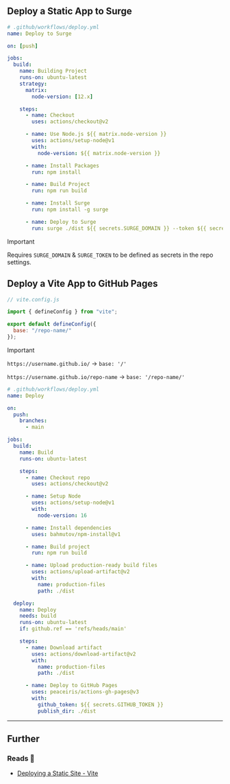 ## Deploy a Static App to Surge

```yaml
# .github/workflows/deploy.yml
name: Deploy to Surge

on: [push]

jobs:
  build:
    name: Building Project
    runs-on: ubuntu-latest
    strategy:
      matrix:
        node-version: [12.x]

    steps:
      - name: Checkout
        uses: actions/checkout@v2

      - name: Use Node.js ${{ matrix.node-version }}
        uses: actions/setup-node@v1
        with:
          node-version: ${{ matrix.node-version }}

      - name: Install Packages
        run: npm install

      - name: Build Project
        run: npm run build

      - name: Install Surge
        run: npm install -g surge

      - name: Deploy to Surge
        run: surge ./dist ${{ secrets.SURGE_DOMAIN }} --token ${{ secrets.SURGE_TOKEN }}
```

> [!important]
> 
> Requires `SURGE_DOMAIN` & `SURGE_TOKEN` to be defined as secrets in the repo settings.

## Deploy a Vite App to GitHub Pages

```javascript
// vite.config.js

import { defineConfig } from "vite";

export default defineConfig({
  base: "/repo-name/"
});
```

> [!important]
> 
> `https://username.github.io/` -> `base: '/'`
>
> `https://username.github.io/repo-name` -> `base: '/repo-name/'`

```yaml
# .github/workflows/deploy.yml
name: Deploy

on:
  push:
    branches:
      - main

jobs:
  build:
    name: Build
    runs-on: ubuntu-latest

    steps:
      - name: Checkout repo
        uses: actions/checkout@v2

      - name: Setup Node
        uses: actions/setup-node@v1
        with:
          node-version: 16

      - name: Install dependencies
        uses: bahmutov/npm-install@v1

      - name: Build project
        run: npm run build

      - name: Upload production-ready build files
        uses: actions/upload-artifact@v2
        with:
          name: production-files
          path: ./dist

  deploy:
    name: Deploy
    needs: build
    runs-on: ubuntu-latest
    if: github.ref == 'refs/heads/main'

    steps:
      - name: Download artifact
        uses: actions/download-artifact@v2
        with:
          name: production-files
          path: ./dist

      - name: Deploy to GitHub Pages
        uses: peaceiris/actions-gh-pages@v3
        with:
          github_token: ${{ secrets.GITHUB_TOKEN }}
          publish_dir: ./dist
```


---
## Further

### Reads 📄 

- [Deploying a Static Site - Vite](https://vitejs.dev/guide/static-deploy.html#github-pages)
